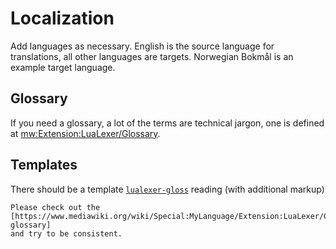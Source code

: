 # Localization

Add languages as necessary. English is the source language for translations,
all other languages are targets. Norwegian Bokmål is an example target language.

## Glossary

If you need a glossary, a lot of the terms are technical jargon, one is defined at
[mw:Extension:LuaLexer/Glossary](https://www.mediawiki.org/wiki/Extension:LuaLexer/Glossary).

## Templates

There should be a template [`lualexer-gloss`](https://translatewiki.net/wiki/Template:lualexer-gloss) reading (with additional markup)

    Please check out the
    [https://www.mediawiki.org/wiki/Special:MyLanguage/Extension:LuaLexer/Glossary glossary]
    and try to be consistent.

